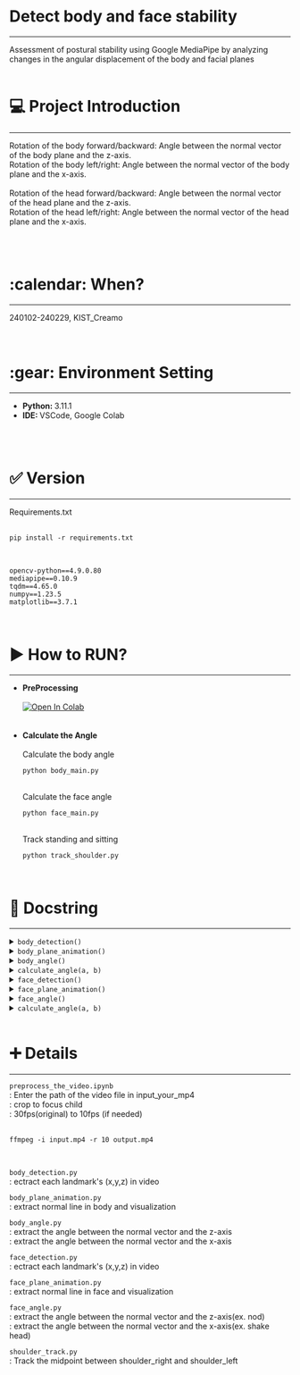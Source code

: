 <h1> Detect body and face stability </h1>
<hr/>
Assessment of postural stability using Google MediaPipe by analyzing changes in the angular displacement of the body and facial planes
<br/><br/>
<h1>💻 Project Introduction </h1>
<hr/>

Rotation of the body forward/backward: Angle between the normal vector of the body plane and the z-axis.<br/>
Rotation of the body left/right: Angle between the normal vector of the body plane and the x-axis.<br/>
<br/>
Rotation of the head forward/backward: Angle between the normal vector of the head plane and the z-axis.<br/>
Rotation of the head left/right: Angle between the normal vector of the head plane and the x-axis.<br/>

<br/><br/>
<h1>:calendar: When? </h1>
<hr/>
240102-240229, KIST_Creamo<br/>
<br/><br/>
<h1>:gear: Environment Setting</h1>
<hr/>
<ul>
  <li><b>Python: </b> 3.11.1</li>
  <li><b>IDE: </b> VSCode, Google Colab</li>
</ul>
<br/><br/>
<h1>✅ Version</h1>
<hr/>
Requirements.txt<br/><br/>


    pip install -r requirements.txt

<br/>

    opencv-python==4.9.0.80
    mediapipe==0.10.9
    tqdm==4.65.0
    numpy==1.23.5
    matplotlib==3.7.1

<br/>

<h1>▶ How to RUN? </h1>
<hr/>

<ul>
  <li><b>PreProcessing</b><br/></li>
  <br/>
  <a target="_blank" href="https://colab.research.google.com/github/jisally/detect_body_N_face_stability/blob/main/preprocess_the_video.ipynb">
  <img src="https://colab.research.google.com/assets/colab-badge.svg" alt="Open In Colab"/>
</a>
  <br/><br/><br/>
  <li><b>Calculate the Angle</b><br/></li>
  <br/>
  Calculate the body angle


    python body_main.py

<br/>  
  Calculate the face angle


    python face_main.py


<br/>  
  Track standing and sitting


    python track_shoulder.py
    
</ul>


<br/>

<h1> 📄 Docstring </h1>
<hr/>

<details>
<summary><code>body_detection()</code></summary>

Detects body landmarks from a video using MediaPipe Pose.

### Parameters:
- `video_path` (str): Path to the input video file.

### Notes:
- Saves the detected landmark coordinates as JSON files in the 'pose_landmark' directory.

</details>

<details>
<summary><code>body_plane_animation()</code></summary>

Creates a 3D animation of body planes based on the detected shoulder landmarks.

### Notes:
- Reads the shoulder landmark coordinates from JSON files and generates the animation.
- Saves the computed body planes and the origin coordinates as JSON files.

</details>

<details>
<summary><code>body_angle()</code></summary>

Calculates body angles from the detected body planes.

### Notes:
- Reads the computed body planes from a JSON file and calculates the front-back and right-left angles.
- Saves the calculated angles as JSON files.

</details>

<details>
<summary><code>calculate_angle(a, b)</code></summary>

Calculates the angle between two vectors.

### Parameters:
- `a` (list): First vector.
- `b` (list): Second vector.

### Returns:
- `float`: Angle between the two vectors in degrees.

</details>

<details>
<summary><code>face_detection()</code></summary>

Detects facial landmarks from a video using MediaPipe FaceMesh.

### Parameters:
- `video_path` (str): Path to the input video file.

### Notes:
- Saves the detected facial landmark coordinates as JSON files in the 'face_landmark' directory.

</details>

<details>
<summary><code>face_plane_animation()</code></summary>

Generates a 3D animation of facial planes based on the detected facial landmarks.

### Notes:
- Reads the facial landmark coordinates from JSON files and generates the animation.
- Saves the computed facial planes as JSON files.

</details>

<details>
<summary><code>face_angle()</code></summary>

Calculates facial angles from the detected facial planes.

### Notes:
- Reads the computed facial planes from a JSON file and calculates the front-back and right-left angles.
- Saves the calculated angles as JSON files.

</details>

<details>
<summary><code>calculate_angle(a, b)</code></summary>

Calculates the angle between two vectors.

### Parameters:
- `a` (list): First vector.
- `b` (list): Second vector.

### Returns:
- `float`: Angle between the two vectors in degrees.

</details>
<br/>


<h1> ➕ Details </h1>
<hr/>
  
`preprocess_the_video.ipynb`
<br/>
: Enter the path of the video file in input_your_mp4
<br/>
: crop to focus child
<br/>
: 30fps(original) to 10fps (if needed)
<br/><br/>

    ffmpeg -i input.mp4 -r 10 output.mp4

 <br/>
 
`body_detection.py`
<br/>
: ectract each landmark's (x,y,z) in video
<br/>

`body_plane_animation.py`<br/>
: extract normal line in body and visualization<br/>

`body_angle.py`<br/>
: extract the angle between the normal vector and the z-axis<br/>
: extract the angle between the normal vector and the x-axis

`face_detection.py`<br/>
: ectract each landmark's (x,y,z) in video

`face_plane_animation.py`<br/>
: extract normal line in face and visualization

`face_angle.py`<br/>
: extract the angle between the normal vector and the z-axis(ex. nod)<br/>
: extract the angle between the normal vector and the x-axis(ex. shake head)

`shoulder_track.py`<br/>
: Track the midpoint between shoulder_right and shoulder_left
